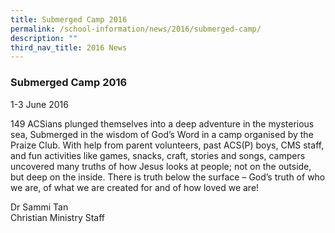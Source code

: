 ```yaml
---
title: Submerged Camp 2016
permalink: /school-information/news/2016/submerged-camp/
description: ""
third_nav_title: 2016 News
---
```

### **Submerged Camp 2016**
1-3 June 2016 

149 ACSians plunged themselves into a deep adventure in the mysterious sea, Submerged in the wisdom of God’s Word in a camp organised by the Praize Club. With help from parent volunteers, past ACS(P) boys, CMS staff, and fun activities like games, snacks, craft, stories and songs, campers uncovered many truths of how Jesus looks at people; not on the outside, but deep on the inside. There is truth below the surface – God’s truth of who we are, of what we are created for and of how loved we are! 

Dr Sammi Tan<br>
Christian Ministry Staff